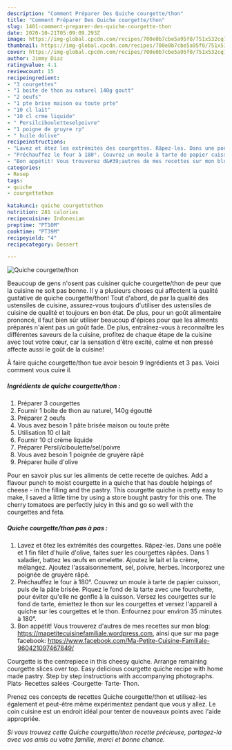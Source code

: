 ```yaml
---
description: "Comment Préparer Des Quiche courgette/thon"
title: "Comment Préparer Des Quiche courgette/thon"
slug: 1401-comment-preparer-des-quiche-courgette-thon
date: 2020-10-21T05:09:09.293Z
image: https://img-global.cpcdn.com/recipes/700e0b7cbe5a95f0/751x532cq70/quiche-courgettethon-photo-principale-de-la-recette.jpg
thumbnail: https://img-global.cpcdn.com/recipes/700e0b7cbe5a95f0/751x532cq70/quiche-courgettethon-photo-principale-de-la-recette.jpg
cover: https://img-global.cpcdn.com/recipes/700e0b7cbe5a95f0/751x532cq70/quiche-courgettethon-photo-principale-de-la-recette.jpg
author: Jimmy Diaz
ratingvalue: 4.1
reviewcount: 15
recipeingredient:
- "3 courgettes"
- "1 boite de thon au naturel 140g goutt"
- "2 oeufs"
- "1 pte brise maison ou toute prte"
- "10 cl lait"
- "10 cl crme liquide"
- " Persilcibouletteselpoivre"
- "1 poigne de gruyre rp"
- " huile dolive"
recipeinstructions:
- "Lavez et ôtez les extrémités des courgettes. Râpez-les. Dans une poêle et 1 fin filet d&#39;huile d&#39;olive, faites suer les courgettes râpées. Dans 1 saladier, battez les œufs en omelette. Ajoutez le lait et la crème, mélangez. Ajoutez l&#39;assaisonnement, sel, poivre, herbes. Incorporez une poignée de gruyère râpé."
- "Préchauffez le four à 180°. Couvrez un moule à tarte de papier cuisson, puis de la pâte brisée. Piquez le fond de la tarte avec une fourchette, pour éviter qu&#39;elle ne gonfle à la cuisson. Versez les courgettes sur le fond de tarte, émiettez le thon sur les courgettes et versez l&#39;appareil à quiche sur les courgettes et le thon. Enfournez pour environ 35 minutes à 180°."
- "Bon appétit! Vous trouverez d&#39;autres de mes recettes sur mon blog: https://mapetitecuisinefamiliale.wordpress.com, ainsi que sur ma page facebook: https://www.facebook.com/Ma-Petite-Cuisine-Familiale-960421097467849/"
categories:
- Resep
tags:
- quiche
- courgettethon

katakunci: quiche courgettethon 
nutrition: 281 calories
recipecuisine: Indonesian
preptime: "PT10M"
cooktime: "PT39M"
recipeyield: "4"
recipecategory: Dessert

---
```



![Quiche courgette/thon](https://img-global.cpcdn.com/recipes/700e0b7cbe5a95f0/751x532cq70/quiche-courgettethon-photo-principale-de-la-recette.jpg)

Beaucoup de gens n'osent pas cuisiner quiche courgette/thon de peur que la cuisine ne soit pas bonne. Il y a plusieurs choses qui affectent la qualité gustative de quiche courgette/thon! Tout d'abord, de par la qualité des ustensiles de cuisine, assurez-vous toujours d'utiliser des ustensiles de cuisine de qualité et toujours en bon état. De plus, pour un goût alimentaire prononcé, il faut bien sûr utiliser beaucoup d'épices pour que les aliments préparés n'aient pas un goût fade. De plus, entraînez-vous à reconnaître les différentes saveurs de la cuisine, profitez de chaque étape de la cuisine avec tout votre cœur, car la sensation d'être excité, calme et non pressé affecte aussi le goût de la cuisine!

<!--inarticleads1-->

À faire quiche courgette/thon tue avoir besoin 9 Ingrédients et 3 pas. Voici comment vous cuire il.

##### Ingrédients de quiche courgette/thon :

1. Préparer 3 courgettes
1. Fournir 1 boite de thon au naturel, 140g égoutté
1. Préparer 2 oeufs
1. Vous avez besoin 1 pâte brisée maison ou toute prête
1. Utilisation 10 cl lait
1. Fournir 10 cl crème liquide
1. Préparer  Persil/ciboulette/sel/poivre
1. Vous avez besoin 1 poignée de gruyère râpé
1. Préparer  huile d&#39;olive


Pour en savoir plus sur les aliments de cette recette de quiches. Add a flavour punch to moist courgette in a quiche that has double helpings of cheese - in the filling and the pastry. This courgette quiche is pretty easy to make, I saved a little time by using a store bought pastry for this one. The cherry tomatoes are perfectly juicy in this and go so well with the courgettes and feta. 

<!--inarticleads2-->

##### Quiche courgette/thon pas à pas :

1. Lavez et ôtez les extrémités des courgettes. Râpez-les. Dans une poêle et 1 fin filet d&#39;huile d&#39;olive, faites suer les courgettes râpées. Dans 1 saladier, battez les œufs en omelette. Ajoutez le lait et la crème, mélangez. Ajoutez l&#39;assaisonnement, sel, poivre, herbes. Incorporez une poignée de gruyère râpé.
1. Préchauffez le four à 180°. Couvrez un moule à tarte de papier cuisson, puis de la pâte brisée. Piquez le fond de la tarte avec une fourchette, pour éviter qu&#39;elle ne gonfle à la cuisson. Versez les courgettes sur le fond de tarte, émiettez le thon sur les courgettes et versez l&#39;appareil à quiche sur les courgettes et le thon. Enfournez pour environ 35 minutes à 180°.
1. Bon appétit! Vous trouverez d&#39;autres de mes recettes sur mon blog: https://mapetitecuisinefamiliale.wordpress.com, ainsi que sur ma page facebook: https://www.facebook.com/Ma-Petite-Cuisine-Familiale-960421097467849/


Courgette is the centrepiece in this cheesy quiche. Arrange remaining courgette slices over top. Easy delicious courgette quiche recipe with home made pastry. Step by step instructions with accompanying photographs. Plats· Recettes salées ·Courgette· Tarte· Thon. 

<!--inarticleads1-->

<p>
Prenez ces concepts de recettes Quiche courgette/thon et utilisez-les également et peut-être même expérimentez pendant que vous y allez. Le coin cuisine est un endroit idéal pour tenter de nouveaux points avec l'aide appropriée.
</p>

<p>
<i>Si vous trouvez cette Quiche courgette/thon recette précieuse, partagez-la avec vos amis ou votre famille, merci et bonne chance.</i>
</p>
